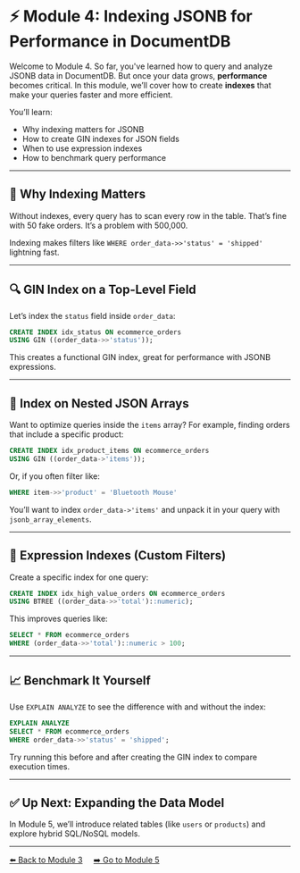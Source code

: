 # ⚡ Module 4: Indexing JSONB for Performance in DocumentDB

Welcome to Module 4. So far, you've learned how to query and analyze JSONB data in DocumentDB. But once your data grows, **performance** becomes critical. In this module, we’ll cover how to create **indexes** that make your queries faster and more efficient.

You’ll learn:
- Why indexing matters for JSONB
- How to create GIN indexes for JSON fields
- When to use expression indexes
- How to benchmark query performance

---

## 🧠 Why Indexing Matters
Without indexes, every query has to scan every row in the table. That’s fine with 50 fake orders. It’s a problem with 500,000.

Indexing makes filters like `WHERE order_data->>'status' = 'shipped'` lightning fast.

---

## 🔍 GIN Index on a Top-Level Field
Let’s index the `status` field inside `order_data`:

```sql
CREATE INDEX idx_status ON ecommerce_orders
USING GIN ((order_data->>'status'));
```

This creates a functional GIN index, great for performance with JSONB expressions.

---

## 📌 Index on Nested JSON Arrays
Want to optimize queries inside the `items` array? For example, finding orders that include a specific product:

```sql
CREATE INDEX idx_product_items ON ecommerce_orders
USING GIN ((order_data->'items'));
```

Or, if you often filter like:
```sql
WHERE item->>'product' = 'Bluetooth Mouse'
```
You’ll want to index `order_data->'items'` and unpack it in your query with `jsonb_array_elements`.

---

## 🧪 Expression Indexes (Custom Filters)
Create a specific index for one query:

```sql
CREATE INDEX idx_high_value_orders ON ecommerce_orders
USING BTREE ((order_data->>'total')::numeric);
```

This improves queries like:
```sql
SELECT * FROM ecommerce_orders
WHERE (order_data->>'total')::numeric > 100;
```

---

## 📈 Benchmark It Yourself
Use `EXPLAIN ANALYZE` to see the difference with and without the index:

```sql
EXPLAIN ANALYZE
SELECT * FROM ecommerce_orders
WHERE order_data->>'status' = 'shipped';
```

Try running this before and after creating the GIN index to compare execution times.

---

## ✅ Up Next: Expanding the Data Model
In Module 5, we’ll introduce related tables (like `users` or `products`) and explore hybrid SQL/NoSQL models.

---

[⬅️ Back to Module 3](./module-3-aggregations.md) &nbsp;&nbsp;&nbsp; [➡️ Go to Module 5](./module-5-expanding-model.md)

